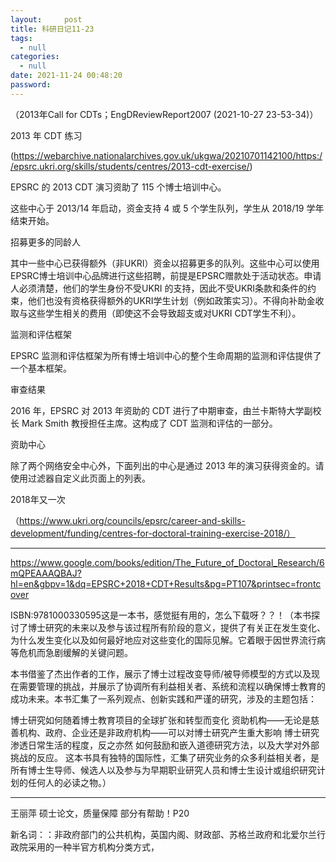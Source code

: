 ```yaml
---
layout:     post
title: 科研日记11-23
tags:
  - null
categories:
  - null
date: 2021-11-24 00:48:20
password:
---
```


 

（2013年Call for CDTs；EngDReviewReport2007 (2021-10-27 23-53-34)）

2013 年 CDT 练习

(https://webarchive.nationalarchives.gov.uk/ukgwa/20210701142100/https://epsrc.ukri.org/skills/students/centres/2013-cdt-exercise/)

EPSRC 的 2013 CDT 演习资助了 115 个博士培训中心。

这些中心于 2013/14 年启动，资金支持 4 或 5 个学生队列，学生从 2018/19 学年结束开始。

招募更多的同龄人

其中一些中心已获得额外（非UKRI）资金以招募更多的队列。这些中心可以使用EPSRC博士培训中心品牌进行这些招聘，前提是EPSRC赠款处于活动状态。申请人必须清楚，他们的学生身份不受UKRI 的支持，因此不受UKRI条款和条件的约束，他们也没有资格获得额外的UKRI学生计划（例如政策实习）。不得向补助金收取与这些学生相关的费用（即使这不会导致超支或对UKRI CDT学生不利）。

监测和评估框架

EPSRC 监测和评估框架为所有博士培训中心的整个生命周期的监测和评估提供了一个基本框架。

审查结果

2016 年，EPSRC 对 2013 年资助的 CDT 进行了中期审查，由兰卡斯特大学副校长 Mark Smith 教授担任主席。这构成了 CDT 监测和评估的一部分。

资助中心

除了两个网络安全中心外，下面列出的中心是通过 2013 年的演习获得资金的。请使用过滤器自定义此页面上的列表。

2018年又一次

（https://www.ukri.org/councils/epsrc/career-and-skills-development/funding/centres-for-doctoral-training-exercise-2018/）

***

https://www.google.com/books/edition/The_Future_of_Doctoral_Research/6mQPEAAAQBAJ?hl=en&gbpv=1&dq=EPSRC+2018+CDT+Results&pg=PT107&printsec=frontcover

ISBN:9781000330595这是一本书，感觉挺有用的，怎么下载呀？？！（本书探讨了博士研究的未来以及参与该过程所有阶段的意义，提供了有关正在发生变化、为什么发生变化以及如何最好地应对这些变化的国际见解。它着眼于因世界流行病等危机而急剧缓解的关键问题。

本书借鉴了杰出作者的工作，展示了博士过程改变导师/被导师模型的方式以及现在需要管理的挑战，并展示了协调所有利益相关者、系统和流程以确保博士教育的成功未来。本书汇集了一系列观点、创新实践和严谨的研究，涉及的主题包括：

博士研究如何随着博士教育项目的全球扩张和转型而变化
资助机构——无论是慈善机构、政府、企业还是非政府机构——可以对博士研究产生重大影响
博士研究渗透日常生活的程度，反之亦然
如何鼓励和嵌入道德研究方法，以及大学对外部挑战的反应。
这本书具有独特的国际性，汇集了研究业务的众多利益相关者，是所有博士生导师、候选人以及参与为早期职业研究人员和博士生设计或组织研究计划的任何人的必读之物。）

***

王丽萍 硕士论文，质量保障 部分有帮助！P20



新名词：：非政府部门的公共机构，英国内阁、财政部、苏格兰政府和北爱尔兰行政院采用的一种半官方机构分类方式，











